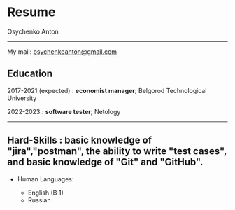 # Resume

Osychenko Anton


-------------------     ----------------------------
My mail: osychenkoanton@gmail.com

Education
---------

2017-2021 (expected)
:   **economist manager**; Belgorod Technological University

2022-2023
:   **software tester**; Netology



--------------------
Hard-Skills
: basic knowledge of "jira","postman", the ability to write "test cases", and basic knowledge of "Git" and "GitHub".
----------------------------------------

* Human Languages:

     * English (B 1)
     * Russian
